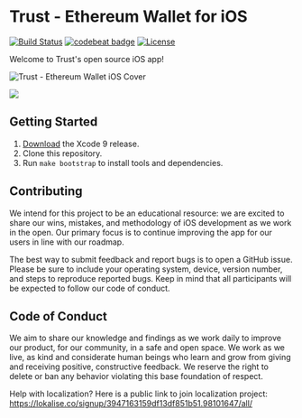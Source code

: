 # Trust - Ethereum Wallet for iOS

[![Build Status](https://travis-ci.org/TrustWallet/trust-wallet-ios.svg?branch=master)](https://travis-ci.org/TrustWallet/trust-wallet-ios)
[![codebeat badge](https://codebeat.co/badges/85e77485-ab60-4b53-9c40-de96b5ee9b75)](https://codebeat.co/projects/github-com-trustwallet-trust-wallet-ios-master)
[![License](https://img.shields.io/badge/license-GPL3-green.svg?style=flat)](https://github.com/fastlane/fastlane/blob/master/LICENSE)

Welcome to Trust's open source iOS app!

![Trust - Ethereum Wallet iOS Cover](https://raw.githubusercontent.com/TrustWallet/trust-wallet-ios/master/resources/iphone_cover.png)

[<img src="https://raw.githubusercontent.com/TrustWallet/trust-wallet-ios/master/resources/iphone_cover.png">](https://itunes.apple.com/us/app/trust-ethereum-wallet/id1288339409)


## Getting Started

1. [Download](https://developer.apple.com/xcode/download/) the Xcode 9 release.
1. Clone this repository.
1. Run `make bootstrap` to install tools and dependencies.

## Contributing

We intend for this project to be an educational resource: we are excited to
share our wins, mistakes, and methodology of iOS development as we work
in the open. Our primary focus is to continue improving the app for our users in
line with our roadmap.

The best way to submit feedback and report bugs is to open a GitHub issue.
Please be sure to include your operating system, device, version number, and
steps to reproduce reported bugs. Keep in mind that all participants will be
expected to follow our code of conduct.

## Code of Conduct

We aim to share our knowledge and findings as we work daily to improve our
product, for our community, in a safe and open space. We work as we live, as
kind and considerate human beings who learn and grow from giving and receiving
positive, constructive feedback. We reserve the right to delete or ban any
behavior violating this base foundation of respect.

Help with localization?
Here is a public link to join localization project: https://lokalise.co/signup/3947163159df13df851b51.98101647/all/
